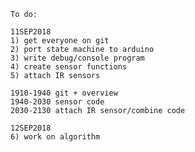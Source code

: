	
	To do:

	11SEP2018
	1) get everyone on git
	2) port state machine to arduino
	3) write debug/console program
	4) create sensor functions
	5) attach IR sensors

	1910-1940 git + overview
	1940-2030 sensor code
	2030-2130 attach IR sensor/combine code

	12SEP2018
	6) work on algorithm
